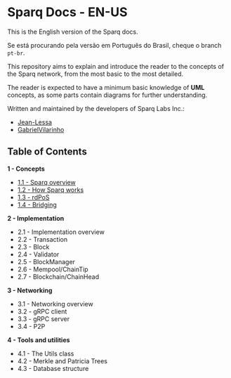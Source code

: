 # Sparq Docs - EN-US

This is the English version of the Sparq docs.

Se está procurando pela versão em Português do Brasil, cheque o branch `pt-br`.

This repository aims to explain and introduce the reader to the concepts of the Sparq network, from the most basic to the most detailed.

The reader is expected to have a minimum basic knowledge of **UML** concepts, as some parts contain diagrams for further understanding.

Written and maintained by the developers of Sparq Labs Inc.:

* [Jean-Lessa](https://github.com/Jean-Lessa)
* [GabrielVilarinho](https://github.com/GabrielVilarinho)

## Table of Contents

**1 - Concepts**
* [1.1 - Sparq overview](ch1/1-1.md)
* [1.2 - How Sparq works](ch1/1-2.md)
* [1.3 - rdPoS](ch1/1-3.md)
* [1.4 - Bridging](ch1/1-4.md)

**2 - Implementation**
* 2.1 - Implementation overview
* 2.2 - Transaction
* 2.3 - Block
* 2.4 - Validator
* 2.5 - BlockManager
* 2.6 - Mempool/ChainTip
* 2.7 - Blockchain/ChainHead

**3 - Networking**
* 3.1 - Networking overview
* 3.2 - gRPC client
* 3.3 - gRPC server
* 3.4 - P2P

**4 - Tools and utilities**
* 4.1 - The Utils class
* 4.2 - Merkle and Patricia Trees
* 4.3 - Database structure

